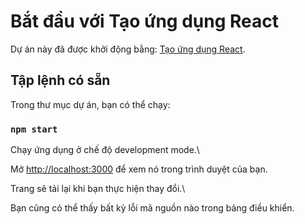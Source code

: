 # Bắt đầu với Tạo ứng dụng React

Dự án này đã được khởi động bằng: [Tạo ứng dụng React](https://github.com/facebook/create-react-app).

## Tập lệnh có sẵn

Trong thư mục dự án, bạn có thể chạy:

### `npm start`

Chạy ứng dụng ở chế độ development mode.\ 

Mở [http://localhost:3000](http://localhost:3000) để xem nó trong trình duyệt của bạn.

Trang sẽ tải lại khi bạn thực hiện thay đổi.\ 

Bạn cũng có thể thấy bất kỳ lỗi mã nguồn nào trong bảng điều khiển.
